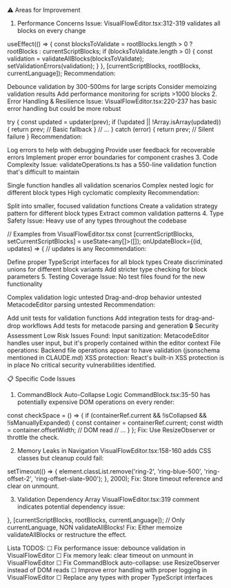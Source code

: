 ⚠️ Areas for Improvement
1. Performance Concerns
Issue: VisualFlowEditor.tsx:312-319 validates all blocks on every change

useEffect(() => {
  const blocksToValidate = rootBlocks.length > 0 ? rootBlocks : currentScriptBlocks;
  if (blocksToValidate.length > 0) {
    const validation = validateAllBlocks(blocksToValidate);
    setValidationErrors(validation);
  }
}, [currentScriptBlocks, rootBlocks, currentLanguage]);
Recommendation:

Debounce validation by 300-500ms for large scripts
Consider memoizing validation results
Add performance monitoring for scripts >1000 blocks
2. Error Handling & Resilience
Issue: VisualFlowEditor.tsx:220-237 has basic error handling but could be more robust

try {
  const updated = updater(prev);
  if (!updated || !Array.isArray(updated)) {
    return prev; // Basic fallback
  }
  // ...
} catch (error) {
  return prev; // Silent failure
}
Recommendation:

Log errors to help with debugging
Provide user feedback for recoverable errors
Implement proper error boundaries for component crashes
3. Code Complexity
Issue: validateOperations.ts has a 550-line validation function that's difficult to maintain

Single function handles all validation scenarios
Complex nested logic for different block types
High cyclomatic complexity
Recommendation:

Split into smaller, focused validation functions
Create a validation strategy pattern for different block types
Extract common validation patterns
4. Type Safety
Issue: Heavy use of any types throughout the codebase

// Examples from VisualFlowEditor.tsx
const [currentScriptBlocks, setCurrentScriptBlocks] = useState<any[]>([]);
onUpdateBlock={(id, updates) => { // updates is any
Recommendation:

Define proper TypeScript interfaces for all block types
Create discriminated unions for different block variants
Add stricter type checking for block parameters
5. Testing Coverage
Issue: No test files found for the new functionality

Complex validation logic untested
Drag-and-drop behavior untested
MetacodeEditor parsing untested
Recommendation:

Add unit tests for validation functions
Add integration tests for drag-and-drop workflows
Add tests for metacode parsing and generation
🔒 Security Assessment
Low Risk Issues Found:
Input sanitization: MetacodeEditor handles user input, but it's properly contained within the editor context
File operations: Backend file operations appear to have validation (jsonschema mentioned in CLAUDE.md)
XSS protection: React's built-in XSS protection is in place
No critical security vulnerabilities identified.

📋 Specific Code Issues
1. CommandBlock Auto-Collapse Logic
CommandBlock.tsx:35-50 has potentially expensive DOM operations on every render:

const checkSpace = () => {
  if (containerRef.current && !isCollapsed && !isManuallyExpanded) {
    const container = containerRef.current;
    const width = container.offsetWidth; // DOM read
    // ...
  }
};
Fix: Use ResizeObserver or throttle the check.

2. Memory Leaks in Navigation
VisualFlowEditor.tsx:158-160 adds CSS classes but cleanup could fail:

setTimeout(() => {
  element.classList.remove('ring-2', 'ring-blue-500', 'ring-offset-2', 'ring-offset-slate-900');
}, 2000);
Fix: Store timeout reference and clear on unmount.

3. Validation Dependency Array
VisualFlowEditor.tsx:319 comment indicates potential dependency issue:

}, [currentScriptBlocks, rootBlocks, currentLanguage]); // Only currentLanguage, NON validateAllBlocks!
Fix: Either memoize validateAllBlocks or restructure the effect.

Lista TODOS:
☐ Fix performance issue: debounce validation in VisualFlowEditor
☐ Fix memory leak: clear timeout on unmount in VisualFlowEditor
☐ Fix CommandBlock auto-collapse: use ResizeObserver instead of DOM reads
☐ Improve error handling with proper logging in VisualFlowEditor
☐ Replace any types with proper TypeScript interfaces